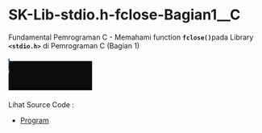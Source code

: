 # SK-Lib-stdio.h-fclose-Bagian1__C
Fundamental Pemrograman C - Memahami function <code><b>fclose()</b></code>pada Library <code><b>&lt;stdio.h></b></code> di Pemrograman C (Bagian 1)<br><br>
<img src="https://github.com/RizkyKhapidsyah/SK-Lib-stdio.h-fclose-Bagian1__C/blob/master/SK-Lib-stdio.h-fclose-Bagian1__C/result/001.PNG"><br><br>
Lihat Source Code : <br>
- <a href="https://github.com/RizkyKhapidsyah/SK-Lib-stdio.h-fclose-Bagian1__C/blob/master/SK-Lib-stdio.h-fclose-Bagian1__C/Source.c">Program</a>
